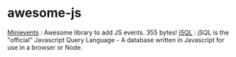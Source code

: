# awesome-js

[Minievents](https://github.com/allouis/minivents) : Awesome library to add JS events. 355 bytes!
[jSQL](https://github.com/Pamblam/jSQL) : jSQL is the "official" Javascript Query Language - A database written in Javascript for use in a browser or Node.
